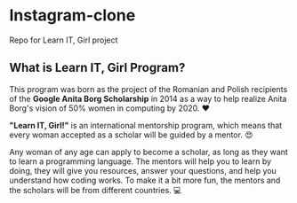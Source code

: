 # Instagram-clone

Repo for Learn IT, Girl project

## What is Learn IT, Girl Program? 

This program was born as the project of the Romanian and Polish recipients of the **Google Anita Borg Scholarship** in 2014 as a way to help realize Anita Borg's vision of 50% women in computing by 2020. ❤️️

**"Learn IT, Girl!"** is an international mentorship program, which means that every woman accepted as a scholar will be guided by a mentor. 😍

Any woman of any age can apply to become a scholar, as long as they want to learn a programming language. The mentors will help you to learn by doing, they will give you resources, answer your questions, and help you understand how coding works. To make it a bit more fun, the mentors and the scholars will be from different countries. 💻

